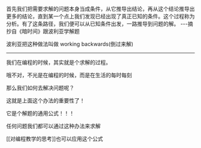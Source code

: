 首先我们把需要求解的问题本身当成条件，从它推导出结论，再从这个结论推导出更多的结论，直到某一个点上我们发现已经出现了真正已知的条件。这个过程称为分析。有了这条路径，我们便可以从已知条件出发，一路推导到问题的解。  ---摘抄自《暗时间》跟波利亚学解题

波利亚把这种做法叫做 working backwards(倒过来解)

---

我们在编程的时候，其实就是个求解的过程。

哦不对，不光是在编程的时候，而是在生活的每时每刻

那么我们如何去解决问题呢？

这就是上面这个办法的重要性了！

它是个解题的通用公式！！！

任何问题我们都可以通过这种办法来求解

[[对编程教学的思考]]也可以应用这个公式